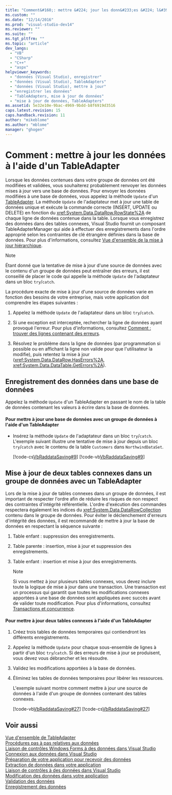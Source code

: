 ```yaml
---
title: "Comment&#160;: mettre &#224; jour les donn&#233;es &#224; l&#39;aide d&#39;un TableAdapter | Microsoft Docs"
ms.custom: ""
ms.date: "12/14/2016"
ms.prod: "visual-studio-dev14"
ms.reviewer: ""
ms.suite: ""
ms.tgt_pltfrm: ""
ms.topic: "article"
dev_langs: 
  - "VB"
  - "CSharp"
  - "C++"
  - "aspx"
helpviewer_keywords: 
  - "données (Visual Studio), enregistrer"
  - "données (Visual Studio), TableAdapters"
  - "données (Visual Studio), mettre à jour"
  - "enregistrer les données"
  - "TableAdapters, mise à jour de données"
  - "mise à jour de données, TableAdapters"
ms.assetid: 5e32e10e-9bac-4969-9bdd-b8f6919d3516
caps.latest.revision: 15
caps.handback.revision: 11
author: "mikeblome"
ms.author: "mblome"
manager: "ghogen"
---
```

# Comment&#160;: mettre &#224; jour les donn&#233;es &#224; l&#39;aide d&#39;un TableAdapter
Lorsque les données contenues dans votre groupe de données ont été modifiées et validées, vous souhaiterez probablement renvoyer les données mises à jour vers une base de données.  Pour envoyer les données modifiées à une base de données, vous appelez la méthode `Update` d'un [TableAdapter](../data-tools/tableadapter-overview.md).  La méthode `Update` de l'adaptateur met à jour une table de données unique et exécute la commande correcte \(INSERT, UPDATE ou DELETE\) en fonction du <xref:System.Data.DataRow.RowState%2A> de chaque ligne de données contenue dans la table.  Lorsque vous enregistrez des données dans des tables connexes, Visual Studio fournit un composant TableAdapterManager qui aide à effectuer des enregistrements dans l'ordre approprié selon les contraintes de clé étrangère définies dans la base de données.  Pour plus d'informations, consultez [Vue d'ensemble de la mise à jour hiérarchique](../Topic/Hierarchical%20Update%20Overview.md).  
  
> [!NOTE]
>  Étant donné que la tentative de mise à jour d'une source de données avec le contenu d'un groupe de données peut entraîner des erreurs, il est conseillé de placer le code qui appelle la méthode `Update` de l'adaptateur dans un bloc `try`\/`catch`.  
  
 La procédure exacte de mise à jour d'une source de données varie en fonction des besoins de votre entreprise, mais votre application doit comprendre les étapes suivantes :  
  
1.  Appelez la méthode `Update` de l'adaptateur dans un bloc `try`\/`catch`.  
  
2.  Si une exception est interceptée, rechercher la ligne de données ayant provoqué l'erreur.  Pour plus d'informations, consultez [Comment : trouver des lignes contenant des erreurs](../Topic/How%20to:%20Locate%20Rows%20that%20Have%20Errors.md).  
  
3.  Résolvez le problème dans la ligne de données \(par programmation si possible ou en affichant la ligne non valide pour que l'utilisateur la modifie\), puis retentez la mise à jour \(<xref:System.Data.DataRow.HasErrors%2A>, <xref:System.Data.DataTable.GetErrors%2A>\).  
  
## Enregistrement des données dans une base de données  
 Appelez la méthode `Update` d'un TableAdapter en passant le nom de la table de données contenant les valeurs à écrire dans la base de données.  
  
#### Pour mettre à jour une base de données avec un groupe de données à l'aide d'un TableAdapter  
  
-   Insérez la méthode `Update` de l'adaptateur dans un bloc `try`\/`catch`.  L'exemple suivant illustre une tentative de mise à jour depuis un bloc `try`\/`catch` avec le contenu de la table `Customers` dans `NorthwindDataSet`.  
  
     [!code-cs[VbRaddataSaving#9](../data-tools/codesnippet/CSharp/update-data-by-using-a-tableadapter_1.cs)]
     [!code-vb[VbRaddataSaving#9](../data-tools/codesnippet/VisualBasic/update-data-by-using-a-tableadapter_1.vb)]  
  
## Mise à jour de deux tables connexes dans un groupe de données avec un TableAdapter  
 Lors de la mise à jour de tables connexes dans un groupe de données, il est important de respecter l'ordre afin de réduire les risques de non respect des contraintes d'intégrité référentielle.  L'ordre d'exécution des commandes respectera également les indices du <xref:System.Data.DataRowCollection> contenu dans le groupe de données.  Pour éviter le déclenchement d'erreurs d'intégrité des données, il est recommandé de mettre à jour la base de données en respectant la séquence suivante :  
  
1.  Table enfant : suppression des enregistrements.  
  
2.  Table parente : insertion, mise à jour et suppression des enregistrements.  
  
3.  Table enfant : insertion et mise à jour des enregistrements.  
  
    > [!NOTE]
    >  Si vous mettez à jour plusieurs tables connexes, vous devez inclure toute la logique de mise à jour dans une transaction.  Une transaction est un processus qui garantit que toutes les modifications connexes apportées à une base de données sont appliquées avec succès avant de valider toute modification.  Pour plus d'informations, consultez [Transactions et concurrence](../Topic/Transactions%20and%20Concurrency.md).  
  
#### Pour mettre à jour deux tables connexes à l'aide d'un TableAdapter  
  
1.  Créez trois tables de données temporaires qui contiendront les différents enregistrements.  
  
2.  Appelez la méthode `Update` pour chaque sous\-ensemble de lignes à partir d'un bloc `try`\/`catch`.  Si des erreurs de mise à jour se produisent, vous devez vous débrancher et les résoudre.  
  
3.  Validez les modifications apportées à la base de données.  
  
4.  Éliminez les tables de données temporaires pour libérer les ressources.  
  
     L'exemple suivant montre comment mettre à jour une source de données à l'aide d'un groupe de données contenant des tables connexes.  
  
     [!code-vb[VbRaddataSaving#27](../data-tools/codesnippet/VisualBasic/update-data-by-using-a-tableadapter_2.vb)]
     [!code-cs[VbRaddataSaving#27](../data-tools/codesnippet/CSharp/update-data-by-using-a-tableadapter_2.cs)]  
  
## Voir aussi  
 [Vue d'ensemble de TableAdapter](../data-tools/tableadapter-overview.md)   
 [Procédures pas à pas relatives aux données](../Topic/Data%20Walkthroughs.md)   
 [Liaison de contrôles Windows Forms à des données dans Visual Studio](../data-tools/bind-windows-forms-controls-to-data-in-visual-studio.md)   
 [Connexion aux données dans Visual Studio](../data-tools/connecting-to-data-in-visual-studio.md)   
 [Préparation de votre application pour recevoir des données](../Topic/Preparing%20Your%20Application%20to%20Receive%20Data.md)   
 [Extraction de données dans votre application](../data-tools/fetching-data-into-your-application.md)   
 [Liaison de contrôles à des données dans Visual Studio](../data-tools/bind-controls-to-data-in-visual-studio.md)   
 [Modification des données dans votre application](../data-tools/editing-data-in-your-application.md)   
 [Validation des données](../Topic/Validating%20Data.md)   
 [Enregistrement des données](../data-tools/saving-data.md)